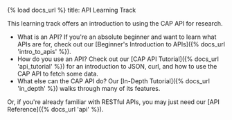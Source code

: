 {% load docs_url %}
title: API Learning Track

This learning track offers an introduction to using the CAP API for research.

* What is an API? If you're an absolute beginner and want to learn what APIs are for, 
  check out our [Beginner's Introduction to APIs]({% docs_url 'intro_to_apis' %}).
* How do you use an API? Check out our [CAP API Tutorial]({% docs_url 'api_tutorial' %})
  for an introduction to JSON, curl, and how to use the CAP API to fetch some data.
* What else can the CAP API do? Our [In-Depth Tutorial]({% docs_url 'in_depth' %})
  walks through many of its features.

Or, if you're already familiar with RESTful APIs, you may just need our
[API Reference]({% docs_url 'api' %}).
